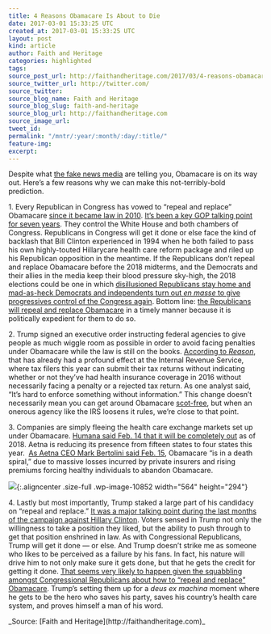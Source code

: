 ```yaml
---
title: 4 Reasons Obamacare Is About to Die
date: 2017-03-01 15:33:25 UTC
created_at: 2017-03-01 15:33:25 UTC
layout: post
kind: article
author: Faith and Heritage
categories: highlighted
tags: 
source_post_url: http://faithandheritage.com/2017/03/4-reasons-obamacare-is-about-to-die/
source_twitter_url: http://twitter.com/
source_twitter: 
source_blog_name: Faith and Heritage
source_blog_slug: faith-and-heritage
source_blog_url: http://faithandheritage.com
source_image_url: 
tweet_id: 
permalink: "/mntr/:year/:month/:day/:title/"
feature-img: 
excerpt: 
---
```

Despite what [the fake news media](https://twitter.com/realDonaldTrump/status/831830548565852160) are telling you, Obamacare is on its way out. Here’s a few reasons why we can make this not-terribly-bold prediction.

1\. Every Republican in Congress has vowed to “repeal and replace” Obamacare [since it became law in 2010](https://infogalactic.com/info/Patient_Protection_and_Affordable_Care_Act). [It’s been a key GOP talking point for seven years](https://www.nytimes.com/2017/01/15/us/politics/affordable-care-act-republicans-health-care.html). They control the White House and both chambers of Congress. Republicans in Congress will get it done or else face the kind of backlash that Bill Clinton experienced in 1994 when he both failed to pass his own highly-touted Hillarycare health care reform package and riled up his Republican opposition in the meantime. If the Republicans don’t repeal and replace Obamacare before the 2018 midterms, and the Democrats and their allies in the media keep their blood pressure sky-high, the 2018 elections could be one in which [disillusioned Republicans stay home and mad-as-heck Democrats and independents turn out _en masse_ to give progressives control of the Congress again](http://archive.fairvote.org/reports/1995/chp3/gans.html). Bottom line: [the Republicans will repeal and replace Obamacare](https://en.wikipedia.org/wiki/2017_Patient_Protection_and_Affordable_Care_Act_replacement_proposals) in a timely manner because it is politically expedient for them to do so.

2\. Trump signed an executive order instructing federal agencies to give people as much wiggle room as possible in order to avoid facing penalties under Obamacare while the law is still on the books. [According to _Reason_](http://reason.com/blog/2017/02/14/irs-blow-to-obamacare-individual-mandate), that has already had a profound effect at the Internal Revenue Service, where tax filers this year can submit their tax returns without indicating whether or not they’ve had health insurance coverage in 2016 without necessarily facing a penalty or a rejected tax return. As one analyst said, “It’s hard to enforce something without information.” This change doesn’t necessarily mean you can get around Obamacare [scot-free](http://blog.oxforddictionaries.com/2015/04/scot-free-origin/), but when an onerous agency like the IRS loosens it rules, we’re close to that point.

3\. Companies are simply fleeing the health care exchange markets set up under Obamacare. [Humana said Feb. 14 that it will be completely out](http://www.politico.com/story/2017/02/aetna-humana-drop-merger-bid-234989) as of 2018\. Aetna is reducing its presence from fifteen states to four states this year.  [As Aetna CEO Mark Bertolini said Feb. 15](https://www.bloomberg.com/news/articles/2017-02-15/aetna-ceo-says-obamacare-in-a-death-spiral-with-sick-customers), Obamacare “is in a death spiral,” due to massive losses incurred by private insurers and rising premiums forcing healthy individuals to abandon Obamacare.

![](http://faithandheritage.com/wp-content/uploads/2017/02/Obamacare-Humana-repeal-and-replace-Donald-Trump-tweet.png){:.aligncenter .size-full .wp-image-10852 width="564" height="294"}

4\. Lastly but most importantly, Trump staked a large part of his candidacy on “repeal and replace.” [It was a major talking point during the last months of the campaign against Hillary Clinton](http://www.newsmax.com/Headline/Trump-Strategy-Obamacare/2016/10/26/id/755392/). Voters sensed in Trump not only the willingness to take a position they liked, but the ability to push through to get that position enshrined in law. As with Congressional Republicans, Trump will get it done — or else. And Trump doesn’t strike me as someone who likes to be perceived as a failure by his fans. In fact, his nature will drive him to not only make sure it gets done, but that he gets the credit for getting it done. [That seems very likely to happen given the squabbling amongst Congressional Republicans about how to “repeal and replace” Obamacare](http://www.politico.com/story/2017/02/obamacare-repeal-replace-republicans-235020). Trump’s setting them up for a _deus ex machina_ moment where he gets to be the hero who saves his party, saves his country’s health care system, and proves himself a man of his word.

<div class="">_Source: [Faith and Heritage](http://faithandheritage.com)_</div>